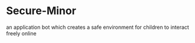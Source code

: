 # Secure-Minor
an application bot which creates a safe environment for children to interact freely online 
